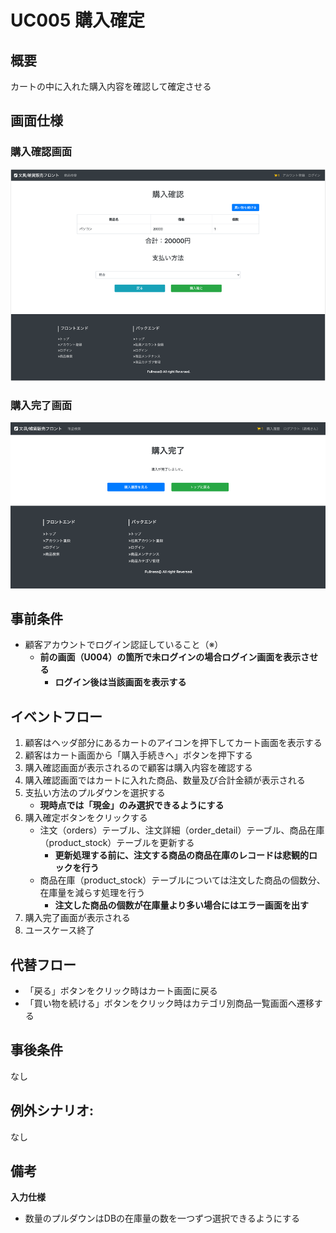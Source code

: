 # UC005 購入確定

## 概要

カートの中に入れた購入内容を確認して確定させる

## 画面仕様

### 購入確認画面

![](img/uc005-purchase-fix-confirm.png)

### 購入完了画面

![](img/uc005-purchase-fix-complete.png)

## 事前条件

- 顧客アカウントでログイン認証していること（※）
  - **前の画面（U004）の箇所で未ログインの場合ログイン画面を表示させる**
    - **ログイン後は当該画面を表示する**

## イベントフロー

1. 顧客はヘッダ部分にあるカートのアイコンを押下してカート画面を表示する
2. 顧客はカート画面から「購入手続きへ」ボタンを押下する
3. 購入確認画面が表示されるので顧客は購入内容を確認する
4. 購入確認画面ではカートに入れた商品、数量及び合計金額が表示される
5. 支払い方法のプルダウンを選択する
   - **現時点では「現金」のみ選択できるようにする**
6. 購入確定ボタンをクリックする
   -  注文（orders）テーブル、注文詳細（order_detail）テーブル、商品在庫（product_stock）テーブルを更新する
      -  **更新処理する前に、注文する商品の商品在庫のレコードは悲観的ロックを行う**
   -  商品在庫（product_stock）テーブルについては注文した商品の個数分、在庫量を減らす処理を行う
      -  **注文した商品の個数が在庫量より多い場合にはエラー画面を出す**
7. 購入完了画面が表示される
8. ユースケース終了

## 代替フロー

- 「戻る」ボタンをクリック時はカート画面に戻る
- 「買い物を続ける」ボタンをクリック時はカテゴリ別商品一覧画面へ遷移する

## 事後条件

なし

## 例外シナリオ:

なし

## 備考

**入力仕様**

- 数量のプルダウンはDBの在庫量の数を一つずつ選択できるようにする

